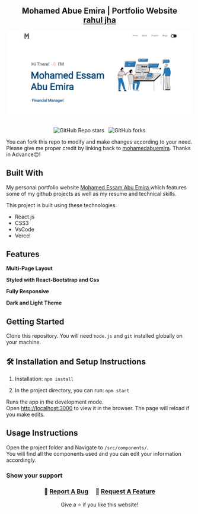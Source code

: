 <h2 align="center">
 Mohamed Abue Emira | Portfolio Website<br/>
  <a href="https://mohamedabuemira.vercel.app/" target="_blank">rahul jha</a>
</h2>
<div align="center">
  <img alt="Demo" src="./Images/readme_img.jpg" />
</div>

<br/>

<div align="center">

![GitHub Repo stars](https://img.shields.io/github/stars/rahuljmohamedabuemiraha4171/Portfolio-Website?color=red&logo=github&style=for-the-badge) &nbsp;
![GitHub forks](https://img.shields.io/github/forks/mohamedabuemira/Portfolio-Website?color=red&logo=github&style=for-the-badge)

</div>

You can fork this repo to modify and make changes according to your need. Please give me proper credit by linking back to [mohamedabuemira](https://github.com/mohamedabuemira/Portfolio-Website). Thanks in Advance😍!

## Built With

My personal portfolio website <a href="[https://www.rahuljha.info/](https://mohamedabuemira.vercel.app/)" target="_blank">Mohamed Essam Abu Emira </a> which features some of my github projects as well as my resume and technical skills.<br/>

This project is built using these technologies.

- React.js
- CSS3
- VsCode
- Vercel

## Features

**Multi-Page Layout**

**Styled with React-Bootstrap and Css**

**Fully Responsive**

**Dark and Light Theme**

## Getting Started

Clone this repository. You will need `node.js` and `git` installed globally on your machine.

## 🛠 Installation and Setup Instructions

1. Installation: `npm install`

2. In the project directory, you can run: `npm start`

Runs the app in the development mode.\
Open [http://localhost:3000](http://localhost:3000) to view it in the browser.
The page will reload if you make edits.

## Usage Instructions

Open the project folder and Navigate to `/src/components/`. <br/>
You will find all the components used and you can edit your information accordingly.

### Show your support

<h3 align="center">
    🔹
    <a href="https://github.com/rahuljha4171/Portfolio-Website/issues">Report A Bug</a> &nbsp; &nbsp;
    🔹
    <a href="https://github.com/rahuljha4171/Portfolio-Website/issues">Request A Feature</a>

</h3>

<p align="center">
Give a ⭐ if you like this website!
</p>
